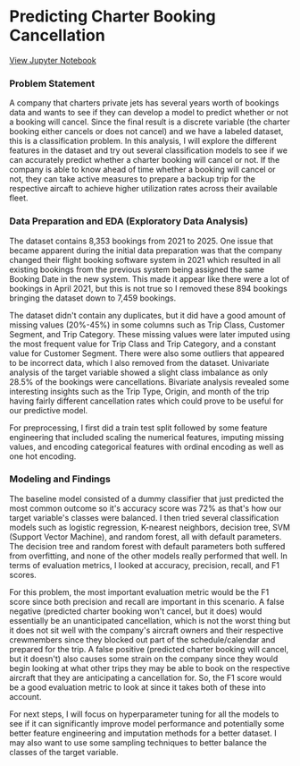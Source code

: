 # Predicting Charter Booking Cancellation 
[View Jupyter Notebook](Comparing%20Classifiers.ipynb)

### Problem Statement
A company that charters private jets has several years worth of bookings data and wants to see if they can develop a model to predict whether or not a booking will cancel. Since the final result is a discrete variable (the charter booking either cancels or does not cancel) and we have a labeled dataset, this is a classification problem. In this analysis, I will explore the different features in the dataset and try out several classification models to see if we can accurately predict whether a charter booking will cancel or not. If the company is able to know ahead of time whether a booking will cancel or not, they can take active measures to prepare a backup trip for the respective aircaft to achieve higher utilization rates across their available fleet.

### Data Preparation and EDA (Exploratory Data Analysis) 
The dataset contains 8,353 bookings from 2021 to 2025. One issue that became apparent during the initial data preparation was that the company changed their flight booking software system in 2021 which resulted in all existing bookings from the previous system being assigned the same Booking Date in the new system. This made it appear like there were a lot of bookings in April 2021, but this is not true so I removed these 894 bookings bringing the dataset down to 7,459 bookings.

The dataset didn't contain any duplicates, but it did have a good amount of missing values (20%-45%) in some columns such as Trip Class, Customer Segment, and Trip Category. These missing values were later imputed using the most frequent value for Trip Class and Trip Category, and a constant value for Customer Segment. There were also some outliers that appeared to be incorrect data, which I also removed from the dataset. Univariate analysis of the target variable showed a slight class imbalance as only 28.5% of the bookings were cancellations. Bivariate analysis revealed some interesting insights such as the Trip Type, Origin, and month of the trip having fairly different cancellation rates which could prove to be useful for our predictive model.

For preprocessing, I first did a train test split followed by some feature engineering that included scaling the numerical features, imputing missing values, and encoding categorical features with ordinal encoding as well as one hot encoding.

### Modeling and Findings
The baseline model consisted of a dummy classifier that just predicted the most common outcome so it's accuracy score was 72% as that's how our target variable's classes were balanced. I then tried several classification models such as logistic regression, K-nearest neighbors, decision tree, SVM (Support Vector Machine), and random forest, all with default parameters. The decision tree and random forest with default parameters both suffered from overfitting, and none of the other models really performed that well. In terms of evaluation metrics, I looked at accuracy, precision, recall, and F1 scores.

For this problem, the most important evaluation metric would be the F1 score since both precision and recall are important in this scenario. A false negative (predicted charter booking won't cancel, but it does) would essentially be an unanticipated cancellation, which is not the worst thing but it does not sit well with the company's aircraft owners and their respective crewmembers since they blocked out part of the schedule/calendar and prepared for the trip. A false positive (predicted charter booking will cancel, but it doesn't) also causes some strain on the company since they would begin looking at what other trips they may be able to book on the respective aircraft that they are anticipating a cancellation for. So, the F1 score would be a good evaluation metric to look at since it takes both of these into account. 

For next steps, I will focus on hyperparameter tuning for all the models to see if it can significantly improve model performance and potentially some better feature engineering and imputation methods for a better dataset. I may also want to use some sampling techniques to better balance the classes of the target variable.
